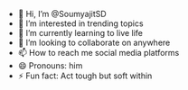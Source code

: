 - 👋 Hi, I’m @SoumyajitSD
- 👀 I’m interested in trending topics
- 🌱 I’m currently learning to live life
- 💞️ I’m looking to collaborate on anywhere
- 📫 How to reach me social media platforms
- 😄 Pronouns: him
- ⚡ Fun fact: Act tough but soft within


